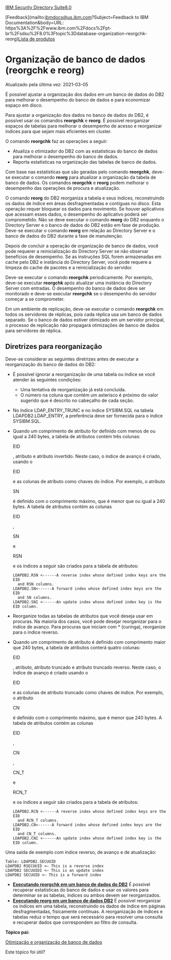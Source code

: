 [IBM Security Directory Suite](https://www.ibm.com/docs/pt-br/sdsu)[8.0](https://www.ibm.com/docs/pt-br/sdsu/8.0)

[Feedback](mailto:ibmdocs@us.ibm.com?Subject=Feedback to IBM Documentation&body=URL: https%3A%2F%2Fwww.ibm.com%2Fdocs%2Fpt-br%2Fsdsu%2F8.0%3Ftopic%3Ddatabase-organization-reorgchk-reorg)[Lista de produtos](https://www.ibm.com/docs/pt-br/products)

# Organização de banco de dados (**reorgchk** e **reorg**)

Atualizado pela última vez: 2021-03-05

É possível ajustar a organização dos dados em um banco de dados do DB2 para melhorar o desempenho do banco de dados e para economizar espaço em disco.

Para ajustar a organização dos dados no banco de dados do DB2, é possível usar os comandos **reorgchk** e **reorg**. É possível reorganizar espaços de tabelas para melhorar o desempenho de acesso e reorganizar índices para que sejam mais eficientes em cluster.

O comando **reorgchk** faz as operações a seguir:

- Atualiza o otimizador do DB2 com as estatísticas do banco de dados para melhorar o desempenho do banco de dados.
- Reporta estatísticas na organização das tabelas de banco de dados.

Com base nas estatísticas que são geradas pelo comando **reorgchk**, deve-se executar o comando **reorg** para atualizar a organização da tabela de banco de dados. Os comandos **reorgchk** e **reorg** podem melhorar o desempenho das operações de procura e atualização.

O comando **reorg** do DB2 reorganiza a tabela e seus índices, reconstruindo os dados de índice em áreas desfragmentadas e contíguas no disco. Esta operação requer bloquear os dados para movimento. Se houver aplicativos que acessam esses dados, o desempenho do aplicativo poderá ser comprometido. Não se deve executar o comando **reorg** do DB2 enquanto o Directory Server e o banco de dados do DB2 estão em fase de produção. Deve-se executar o comando **reorg** em relação ao Directory Server e o banco de dados do DB2 durante a fase de manutenção.

Depois de concluir a operação de organização de banco de dados, você pode requerer a reinicialização do Directory Server se não observar benefícios de desempenho. Se as instruções SQL forem armazenadas em cache pelo DB2 e instância do Directory Server, você pode requere a limpeza do cache de pacotes e a reinicialização do servidor.

Deve-se executar o comando **reorgchk** periodicamente. Por exemplo, deve-se executar **reorgchk** após atualizar uma instância do Directory Server com entradas. O desempenho do banco de dados deve ser monitorado e deve-se executar **reorgchk** se o desempenho do servidor começar a se comprometer.

Em um ambiente de replicação, deve-se executar o comando **reorgchk** em todos os servidores de réplicas, pois cada réplica usa um banco de dados separado. Se o banco de dados estiver otimizado em um servidor principal, o processo de replicação não propagará otimizações de banco de dados para servidores de réplica.

## Diretrizes para reorganização

Deve-se considerar as seguintes diretrizes antes de executar a reorganização do banco de dados do DB2:

- É possível ignorar a reorganização de uma tabela ou índice se você atender às seguintes condições:

  - Uma tentativa de reorganização já está concluída.
  - O número na coluna que contém um asterisco é próximo do valor sugerido que é descrito no cabeçalho de cada seção.

- No índice LDAP_ENTRY_TRUNC e no índice SYSIBM.SQL na tabela LDAPDB2.LDAP_ENTRY, a preferência deve ser fornecida para o índice SYSIBM.SQL.

- Quando um comprimento de atributo for definido com menos de ou igual a 240 bytes, a tabela de atributos contém três colunas:

   

  EID

  , atributo e atributo invertido. Neste caso, o índice de avanço é criado, usando o

   

  EID

   

  e as colunas de atributo como chaves do índice. Por exemplo, o atributo

   

  SN

   

  é definido com o comprimento máximo, que é menor que ou igual a 240 bytes. A tabela de atributos contém as colunas

   

  EID

  ,

   

  SN

   

  e

   

  RSN

   

  e os índices a seguir são criados para a tabela de atributos:

  ```plaintext-ibm
  LDAPDB2.RSN <------A reverse index whose defined index keys are the EID 
  	and RSN columns. 
  LDAPDB2.SN<------A forward index whose defined index keys are the EID 
  	and SN columns. 
  LDAPDB2.SNI <------An update index whose defined index key is the EID column. 
  ```

  

- Reorganize todas as tabelas de atributos que você deseja usar em procuras. Na maioria dos casos, você pode desejar reorganizar para o índice de avanço. Para procuras que iniciam com * (curinga), reorganize para o índice reverso.

- Quando um comprimento de atributo é definido com comprimento maior que 240 bytes, a tabela de atributos conterá quatro colunas:

   

  EID

  , atributo, atributo truncado e atributo truncado reverso. Neste caso, o índice de avanço é criado usando o

   

  EID

   

  e as colunas de atributo truncado como chaves de índice. Por exemplo, o atributo

   

  CN

   

  é definido com o comprimento máximo, que é menor que 240 bytes. A tabela de atributos contém as colunas

   

  EID

  ,

   

  CN

  ,

   

  CN_T

   

  e

   

  RCN_T

   

  e os índices a seguir são criados para a tabela de atributos:

  ```plaintext-ibm
  LDAPDB2.RCN <------A reverse index whose defined index keys are the EID 
  	and RCN_T columns. 
  LDAPDB2.CN<------A forward index whose defined index keys are the EID 
  	and CN_T columns. 
  LDAPDB2.CNI <------An update index whose defined index key is the EID column.
  ```

  

Uma saída de exemplo com índice reverso, de avanço e de atualização:

```plaintext-ibm
Table: LDAPDB2.SECUUID
LDAPDB2 RSECUUID <— This is a reverse index
LDAPDB2 SECUUIDI <— This is an update index
LDAPDB2 SECUUID <— This is a forward index
```



- **[Executando reorgchk em um banco de dados do DB2](https://www.ibm.com/docs/pt-br/SS3Q78_8.0.0/com.ibm.IBMDS.doc_8.0.0/t_tg_db2_reorgchk.html)**
  É possível recuperar estatísticas do banco de dados e usar os valores para determinar se as tabelas, índices ou ambos devem ser reorganizados.
- **[Executando reorg em um banco de dados DB2](https://www.ibm.com/docs/pt-br/SS3Q78_8.0.0/com.ibm.IBMDS.doc_8.0.0/t_tg_db2_reorg.html)**
  É possível reorganizar os índices em uma tabela, reconstruindo os dados de índice em páginas desfragmentadas, fisicamente contínuas. A reorganização de índices e tabelas reduz o tempo que será necessário para resolver uma consulta e recuperar dados que correspondem ao filtro de consulta.

**Tópico pai:**

[Otimização e organização de banco de dados](https://www.ibm.com/docs/pt-br/SS3Q78_8.0.0/com.ibm.IBMDS.doc_8.0.0/c_tg_db2_optimize_organize.html)



Este tópico foi útil?